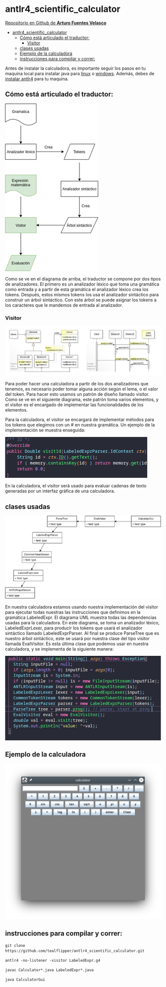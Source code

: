 # antlr4_scientific_calculator

[Repositorio en Github de **Arturo Fuentes Velasco**](https://github.com/tealflipper/antlr4_scientific_calculator)
- [antlr4_scientific_calculator](#antlr4_scientific_calculator)
  - [Cómo está articulado el traductor:](#cómo-está-articulado-el-traductor)
    - [Visitor](#visitor)
  - [clases usadas](#clases-usadas)
  - [Ejemplo de la calculadora](#ejemplo-de-la-calculadora)
  - [instrucciones para compilar y correr:](#instrucciones-para-compilar-y-correr)

Antes de instalar la calculadora, es importante seguir los pasos en tu maquina local para instalar java para [linux](https://openjdk.java.net/install/) o [windows](https://docs.microsoft.com/en-us/java/openjdk/install). Además, debes de [instalar antlr4](https://www.antlr.org/) para tu maquina.

## Cómo está articulado el traductor:
![Diagrama del traductor](imgs/diagrama_visitor.png)

Como se ve en el diagrama de arriba, el traductor se compone por dos tipos de analizadores. El primero es un analizador léxico que toma una gramática como entrada y a partir de esta gramática el analizador léxico crea los tokens. Después, estos mismos tokens los usa el analizador sintáctico para construir un árbol sintáctico. Con este árbol se puede asignar los tokens a los caracteres que le mandemos de entrada al analizador. 

### Visitor
![Diagrama UML de visitor](imgs/Visitor_Design_Pattern_UML.jpg)

 Para poder hacer una calculadora a partir de los dos analizadores que tenemos, es necesario poder tomar alguna acción según el lema, o el valor del token. Para hacer esto usamos un patrón de diseño llamado visitor. Como se ve en el siguiente diagrama, este patrón toma varios elementos, y el visitor es el encargado de implementar las funcionalidades de los elementos.

Para la calculadora, el visitor se encargará de implementar métodos para los tokens que elegimos con un # en nuestra gramática. Un ejemplo de la implementación se muestra enseguida:

![Diagrama del traductor con visitor](imgs/visitorExample.png)

En la calculadora, el visitor será usado para evaluar cadenas de texto generadas por un interfaz gráfica de una calculadora. 

## clases usadas
![Diagrama del traductor con visitor](imgs/calculator_classes.png)

En nuestra calculadora estamos usando nuestra implementación del visitor para ejecutar todas nuestras las instrucciones que definimos en la gramática LabeledExpr. El diagrama UML muestra todas las dependencias usadas para la calculadora. En este diagrama, se toma un analizador léxico, LabeledExprLexer, para producir los tokens que usará el analizador sintáctico llamado LabeledExprParser. Al final se produce ParseTree que es nuestro árbol sintáctico, este se usará por nuestra clase del tipo visitor llamada EvalVisitor. Es esta última clase que podemos usar en nuestra calculadora, y se implementa de la siguiente manera:

![Diagrama del traductor con visitor](imgs/calculatorMain.png)

## Ejemplo de la calculadora

![Diagrama del traductor con visitor](imgs/CalculatorGui.png)


## instrucciones para compilar y correr:

```git clone https://github.com/tealflipper/antlr4_scientific_calculator.git```

```antlr4 -no-listener -visitor LabeledExpr.g4```

```javac Calculator*.java LabeledExpr*.java```

```java CalculatorGui```
